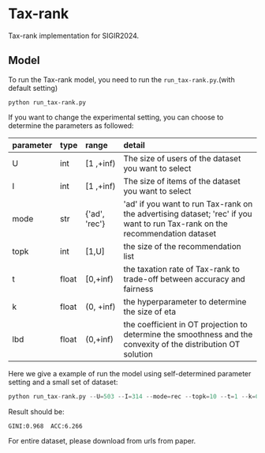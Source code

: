 # Tax-rank

Tax-rank implementation for SIGIR2024.



## Model

To run the Tax-rank model, you need to run the `run_tax-rank.py`.(with default setting)

```
python run_tax-rank.py
```

If you want to change the experimental setting, you can choose to determine the parameters as followed:

| parameter | type  | range         | detail                                                       |
| --------- | ----- | :------------ | :----------------------------------------------------------- |
| U         | int   | [1 ,+inf)     | The size of users of the dataset you want to select          |
| I         | int   | [1 ,+inf)     | The size of items of the dataset you want to select          |
| mode      | str   | {'ad', 'rec'} | 'ad' if you want to run Tax-rank on the advertising dataset;  'rec' if you want to run Tax-rank on the recommendation dataset |
| topk      | int   | [1,U]         | the size of the recommendation list                          |
| t | float | [0,+inf)      | the taxation rate of Tax-rank to trade-off between accuracy and fairness |
| k         | float | (0, +inf)     | the hyperparameter to determine the size of eta              |
| lbd       | float | (0,+inf)      | the coefficient in OT projection to determine the smoothness  and the convexity of the distribution OT solution |

Here we give a example of run the model using self-determined parameter setting and a small set of dataset:

```python
python run_tax-rank.py --U=503 --I=314 --mode=rec --topk=10 --t=1 --k=0.1 --lbd=1 
```

Result should be:
```
GINI:0.968  ACC:6.266
```

For entire dataset, please download from urls from paper.
